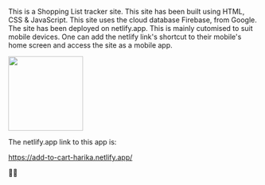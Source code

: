 This is a Shopping List tracker site.
This site has been built using HTML, CSS & JavaScript.
This site uses the cloud database Firebase, from Google.
The site has been deployed on netlify.app. This is mainly cutomised to suit mobile devices.
One can add the netlify link's shortcut to their mobile's home screen and access the site as a mobile app.

<img src="https://user-images.githubusercontent.com/81984852/232241985-1dbdcca6-e899-4a0c-b261-01145fcfb3d6.png" width=150px height=150px>

The netlify.app link to this app is:

https://add-to-cart-harika.netlify.app/

🙂🙂
